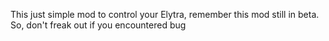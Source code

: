 This just simple mod to control your Elytra, remember this mod still in beta. So, don't freak out if you encountered bug
